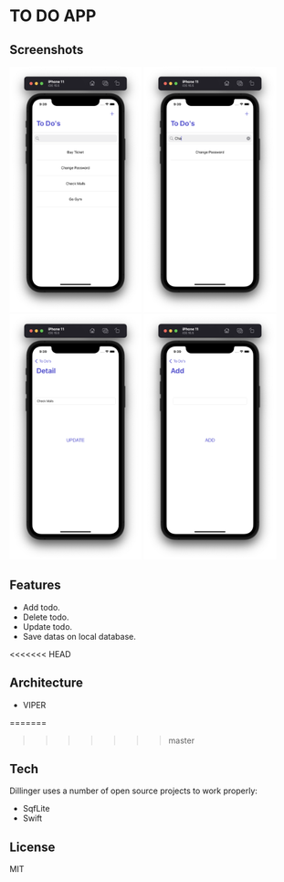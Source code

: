 # TO DO APP

## Screenshots

<p float="left">
<img src="./images/main.png" height=430>
<img src="./images/search.png" height=430>
<img src="./images/detail.png" height=430>
<img src="./images/add.png" height=430>
</p>

## Features

- Add todo.
- Delete todo.
- Update todo.
- Save datas on local database.

<<<<<<< HEAD
## Architecture

- VIPER

=======
>>>>>>> master
## Tech

Dillinger uses a number of open source projects to work properly:

- SqfLite
- Swift


## License
MIT


